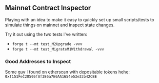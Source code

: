 ## Mainnet Contract Inspector

Playing with an idea to make it easy to quickly set up small scripts/tests to simulate things on mainnet and inspect state changes.

Try it out using the two tests I've written:
* `forge t --mt test_M2Upgrade -vvv`
* `forge t --mt test_MigrateM1Withdrawal -vvv`

### Good Addresses to Inspect

Some guy I found on etherscan with depositable tokens hehe:
`0xf151FeC20505fAf3E6a7E6AA1654e53e23b42CEE`